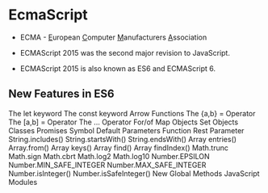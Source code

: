 # EcmaScript

- ECMA - [E]()uropean [C]()omputer [M]()anufacturers [A]()ssociation

- ECMAScript 2015 was the second major revision to JavaScript.

- ECMAScript 2015 is also known as ES6 and ECMAScript 6.

## New Features in ES6
The let keyword
The const keyword
Arrow Functions
The {a,b} = Operator
The [a,b] = Operator
The ... Operator
For/of
Map Objects
Set Objects
Classes
Promises
Symbol
Default Parameters
Function Rest Parameter
String.includes()
String.startsWith()
String.endsWith()
Array entries()
Array.from()
Array keys()
Array find()
Array findIndex()
Math.trunc
Math.sign
Math.cbrt
Math.log2
Math.log10
Number.EPSILON
Number.MIN_SAFE_INTEGER
Number.MAX_SAFE_INTEGER
Number.isInteger()
Number.isSafeInteger()
New Global Methods
JavaScript Modules